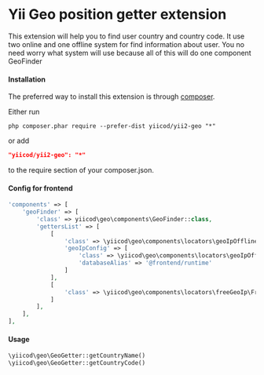 Yii Geo position getter extension
=================================

This extension will help you to find user country and country code.
It use two online and one offline system for find information about user. You no need worry
what system will use because all of this will do one component GeoFinder

#### Installation

The preferred way to install this extension is through [composer](http://getcomposer.org/download/).

Either run

```
php composer.phar require --prefer-dist yiicod/yii2-geo "*"
```

or add

```json
"yiicod/yii2-geo": "*"
```

to the require section of your composer.json.

#### Config for frontend
```php
'components' => [
    'geoFinder' => [
        'class' => yiicod\geo\components\GeoFinder::class,
        'gettersList' => [
            [
                'class' => \yiicod\geo\components\locators\geoIpOffline\GeoIpOfflineLocator::class,
                'geoIpConfig' => [
                    'class' => \yiicod\geo\components\locators\geoIpOffline\GeoIpWrapper::class,
                    'databaseAlias' => '@frontend/runtime'
                ]
            ],
            [
                'class' => \yiicod\geo\components\locators\freeGeoIp\FreeGeoIpLocator::class
            ]
        ],
    ],
],

```

#### Usage
```php
\yiicod\geo\GeoGetter::getCountryName()
\yiicod\geo\GeoGetter::getCountryCode()
````
